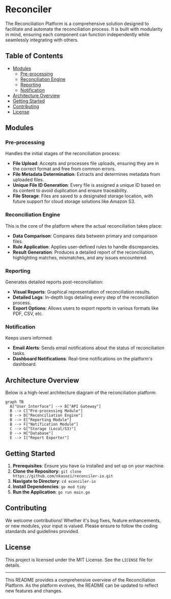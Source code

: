 # Reconciler

The Reconciliation Platform is a comprehensive solution designed to facilitate and automate the reconciliation process. It is built with modularity in mind, ensuring each component can function independently while seamlessly integrating with others.

## Table of Contents

- [Modules](#modules)
  - [Pre-processing](#pre-processing)
  - [Reconciliation Engine](#reconciliation-engine)
  - [Reporting](#reporting)
  - [Notification](#notification)
- [Architecture Overview](#architecture-overview)
- [Getting Started](#getting-started)
- [Contributing](#contributing)
- [License](#license)

## Modules

### Pre-processing

Handles the initial stages of the reconciliation process:

- **File Upload**: Accepts and processes file uploads, ensuring they are in the correct format and free from common errors.
- **File Metadata Determination**: Extracts and determines metadata from uploaded files.
- **Unique File ID Generation**: Every file is assigned a unique ID based on its content to avoid duplication and ensure traceability.
- **File Storage**: Files are saved to a designated storage location, with future support for cloud storage solutions like Amazon S3.

### Reconciliation Engine

This is the core of the platform where the actual reconciliation takes place:

- **Data Comparison**: Compares data between primary and comparison files.
- **Rule Application**: Applies user-defined rules to handle discrepancies.
- **Result Generation**: Produces a detailed report of the reconciliation, highlighting matches, mismatches, and any issues encountered.

### Reporting

Generates detailed reports post-reconciliation:

- **Visual Reports**: Graphical representation of reconciliation results.
- **Detailed Logs**: In-depth logs detailing every step of the reconciliation process.
- **Export Options**: Allows users to export reports in various formats like PDF, CSV, etc.

### Notification

Keeps users informed:

- **Email Alerts**: Sends email notifications about the status of reconciliation tasks.
- **Dashboard Notifications**: Real-time notifications on the platform's dashboard.

## Architecture Overview

Below is a high-level architecture diagram of the reconciliation platform:

```mermaid
graph TB
  A["User Interface"] --> B["API Gateway"]
  B --> C["Pre-processing Module"]
  B --> D["Reconciliation Engine"]
  B --> E["Reporting Module"]
  B --> F["Notification Module"]
  C --> G["Storage (Local/S3)"]
  D --> H["Database"]
  E --> I["Report Exporter"]
```

## Getting Started

1. **Prerequisites**: Ensure you have `Go` installed and set up on your machine.
2. **Clone the Repository**: `git clone https://github.com/nkasozi/reconciler-io.git`
3. **Navigate to Directory**: `cd econciler-io`
4. **Install Dependencies**: `go mod tidy`
5. **Run the Application**: `go run main.go`

## Contributing

We welcome contributions! Whether it's bug fixes, feature enhancements, or new modules, your input is valued. Please ensure to follow the coding standards and guidelines provided.

## License

This project is licensed under the MIT License. See the `LICENSE` file for details.

---

This README provides a comprehensive overview of the Reconciliation Platform. As the platform evolves, the README can be updated to reflect new features and changes.
